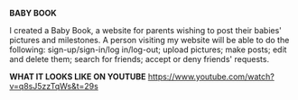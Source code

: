 **BABY BOOK**

I created a Baby Book, a website for parents wishing to post their babies' pictures and milestones. A person visiting my website will be able to do the following: sign-up/sign-in/log in/log-out; upload pictures; make posts; edit and delete them; search for friends; accept or deny friends' requests.

**WHAT IT LOOKS LIKE ON YOUTUBE**
https://www.youtube.com/watch?v=q8sJ5zzTqWs&t=29s


